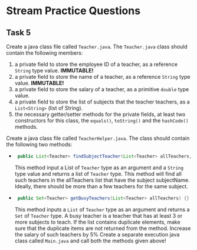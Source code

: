 # Stream Practice Questions

## Task 5

Create a java class file called `Teacher.java`. The `Teacher.java` class should contain the following members:

1. a private field to store the employee ID of a teacher, as a reference `String` type value. **IMMUTABLE!**
2. a private field to store the name of a teacher, as a reference `String` type value. **IMMUTABLE!**
3. a private field to store the salary of a teacher, as a primitive `double` type value.
4. a private field to store the list of subjects that the teacher teachers, as a `List<String>` (list of String).
5. the necessary getter/setter methods for the private fields, at least two constructors for this class, the `equals()`,
   `toString()` and the `hashCode()` methods.

Create a java class file called `TeacherHelper.java`. The class should contain the following two methods:

* ```java
   public List<Teacher> findSubjectTeacher(List<Teacher> allTeachers, String subjectName) {}
   ```
  This method input a List of `Teacher` type as an argument and a `String` type value and returns a list of `Teacher`
  type. This method will find all such teachers in the allTeachers list that have the subject subjectName. Ideally,
  there should be more than a few teachers for the same subject.

* ```java
   public Set<Teacher> getBusyTeachers(List<Teacher> allTeachers) {}
   ```
  This method inputs a `List` of `Teacher` type as an argument and returns a `Set` of `Teacher` type. A busy teacher is
  a teacher that has at least 3 or more subjects to teach. If the list contains duplicate elements, make sure that the
  duplicate items are not returned from the method. Increase the salary of such teachers by 5% Create a separate
  execution java class called `Main.java` and call both the methods given above!
